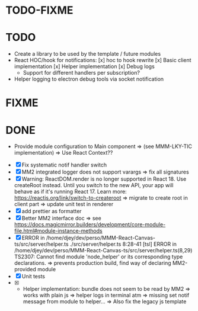 TODO-FIXME
==========

# TODO
- Create a library to be used by the template / future modules
- React HOC/hook for notifications:
  [x] hoc to hook rewrite
  [x] Basic client implementation
  [x] Helper implementation
  [x] Debug logs
  - Support for different handlers per subscription?
- Helper logging to electron debug tools via socket notification

# FIXME

# DONE
- Provide module configuration to Main component
  => (see MMM-LKY-TIC implementation)
  => Use React Context??
- [x] Fix systematic notif handler switch
- [x] MM2 integrated logger does not support varargs
  => fix all signatures
- [x] Warning: ReactDOM.render is no longer supported in React 18. Use createRoot instead. Until you switch to the new API, your app will behave as if it's running React 17. Learn more: https://reactjs.org/link/switch-to-createroot
  => migrate to create root in client part
  => update unit test in renderer
- [x] add prettier as formatter
- [x] Better MM2 interface doc
  => see https://docs.magicmirror.builders/development/core-module-file.html#module-instance-methods
- [x] ERROR in /home/djey/dev/perso/MMM-React-Canvas-ts/src/server/helper.ts
./src/server/helper.ts 8:28-41
[tsl] ERROR in /home/djey/dev/perso/MMM-React-Canvas-ts/src/server/helper.ts(8,29)
      TS2307: Cannot find module 'node_helper' or its corresponding type declarations.
  => prevents production build, find way of declaring MM2-provided module
- [x] Unit tests
- [x] - Helper implementation: bundle does not seem to be read by MM2
  => works with plain js
  => helper logs in terminal atm
  => missing set notif message from module to helper...
    => Also fix the legacy js template
